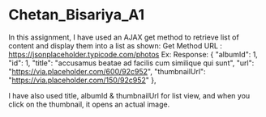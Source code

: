 # Chetan_Bisariya_A1
In this assignment, I have used an AJAX get method to retrieve list of content and display them into a list as shown:
Get Method URL :  https://jsonplaceholder.typicode.com/photos
Ex: Response:
{
    "albumId": 1,
    "id": 1,
    "title": "accusamus beatae ad facilis cum similique qui sunt",
    "url": "https://via.placeholder.com/600/92c952",
    "thumbnailUrl": "https://via.placeholder.com/150/92c952"
  },

 I have also used title, albumId & thumbnailUrl for list view, and when you click on the thumbnail, it opens an actual image.
